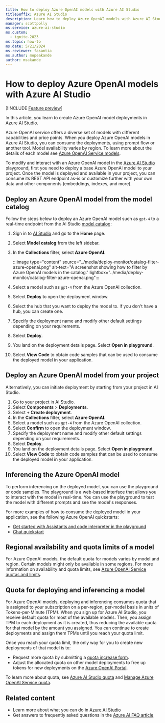 ```yaml
---
title: How to deploy Azure OpenAI models with Azure AI Studio
titleSuffix: Azure AI Studio
description: Learn how to deploy Azure OpenAI models with Azure AI Studio.
manager: scottpolly
ms.service: azure-ai-studio
ms.custom:
  - ignite-2023
ms.topic: how-to
ms.date: 5/21/2024
ms.reviewer: fasantia
ms.author: mopeakande
author: msakande
---
```


# How to deploy Azure OpenAI models with Azure AI Studio

[!INCLUDE [Feature preview](../includes/feature-preview.md)]

In this article, you learn to create Azure OpenAI model deployments in Azure AI Studio.

Azure OpenAI service offers a diverse set of models with different capabilities and price points. When you deploy Azure OpenAI models in Azure AI Studio, you can consume the deployments, using prompt flow or another tool. Model availability varies by region. To learn more about the details of each model see [Azure OpenAI Service models](../../ai-services/openai/concepts/models.md).

To modify and interact with an Azure OpenAI model in the [Azure AI Studio](https://ai.azure.com) playground, first you need to deploy a base Azure OpenAI model to your project. Once the model is deployed and available in your project, you can consume its REST API endpoint as-is or customize further with your own data and other components (embeddings, indexes, and more).  

## Deploy an Azure OpenAI model from the model catalog

Follow the steps below to deploy an Azure OpenAI model such as `gpt-4` to a real-time endpoint from the AI Studio [model catalog](./model-catalog-overview.md):

1. Sign in to [AI Studio](https://ai.azure.com) and go to the **Home** page.
1. Select **Model catalog** from the left sidebar.
1. In the **Collections** filter, select **Azure OpenAI**.

    :::image type="content" source="../media/deploy-monitor/catalog-filter-azure-openai.png" alt-text="A screenshot showing how to filter by Azure OpenAI models in the catalog." lightbox="../media/deploy-monitor/catalog-filter-azure-openai.png"::: 

1. Select a model such as `gpt-4` from the Azure OpenAI collection.
1. Select **Deploy** to open the deployment window. 
1. Select the hub that you want to deploy the model to. If you don't have a hub, you can create one.
1. Specify the deployment name and modify other default settings depending on your requirements.
1. Select **Deploy**.
1. You land on the deployment details page. Select **Open in playground**.
1. Select **View Code** to obtain code samples that can be used to consume the deployed model in your application.

## Deploy an Azure OpenAI model from your project

Alternatively, you can initiate deployment by starting from your project in AI Studio.

1. Go to your project in AI Studio.
1. Select **Components** > **Deployments**.
1. Select **+ Create deployment**.
1. In the **Collections** filter, select **Azure OpenAI**.
1. Select a model such as `gpt-4` from the Azure OpenAI collection.
1. Select **Confirm** to open the deployment window.
1. Specify the deployment name and modify other default settings depending on your requirements.
1. Select **Deploy**.
1. You land on the deployment details page. Select **Open in playground**.
1. Select **View Code** to obtain code samples that can be used to consume the deployed model in your application.

## Inferencing the Azure OpenAI model

To perform inferencing on the deployed model, you can use the playground or code samples. The playground is a web-based interface that allows you to interact with the model in real-time. You can use the playground to test the model with different prompts and see the model's responses. 

For more examples of how to consume the deployed model in your application, see the following Azure OpenAI quickstarts:

- [Get started with Assistants and code interpreter in the playground](../../ai-services/openai/assistants-quickstart.md?context=/azure/ai-studio/context/context)
- [Chat quickstart](../../ai-services/openai/chatgpt-quickstart.md)

## Regional availability and quota limits of a model

For Azure OpenAI models, the default quota for models varies by model and region. Certain models might only be available in some regions. For more information on availability and quota limits, see [Azure OpenAI Service quotas and limits](/azure/ai-services/openai/quotas-limits).

## Quota for deploying and inferencing a model

For Azure OpenAI models, deploying and inferencing consumes quota that is assigned to your subscription on a per-region, per-model basis in units of Tokens-per-Minute (TPM). When you sign up for Azure AI Studio, you receive default quota for most of the available models. Then, you assign TPM to each deployment as it is created, thus reducing the available quota for that model by the amount you assigned. You can continue to create deployments and assign them TPMs until you reach your quota limit. 

Once you reach your quota limit, the only way for you to create new deployments of that model is to:

- Request more quota by submitting a [quota increase form](https://customervoice.microsoft.com/Pages/ResponsePage.aspx?id=v4j5cvGGr0GRqy180BHbR4xPXO648sJKt4GoXAed-0pURVJWRU4yRTMxRkszU0NXRFFTTEhaT1g1NyQlQCN0PWcu).
- Adjust the allocated quota on other model deployments to free up tokens for new deployments on the [Azure OpenAI Portal](https://oai.azure.com/portal).

To learn more about quota, see [Azure AI Studio quota](./quota.md) and [Manage Azure OpenAI Service quota](../../ai-services/openai/how-to/quota.md?tabs=rest).

## Related content

- Learn more about what you can do in [Azure AI Studio](../what-is-ai-studio.md)
- Get answers to frequently asked questions in the [Azure AI FAQ article](../faq.yml)